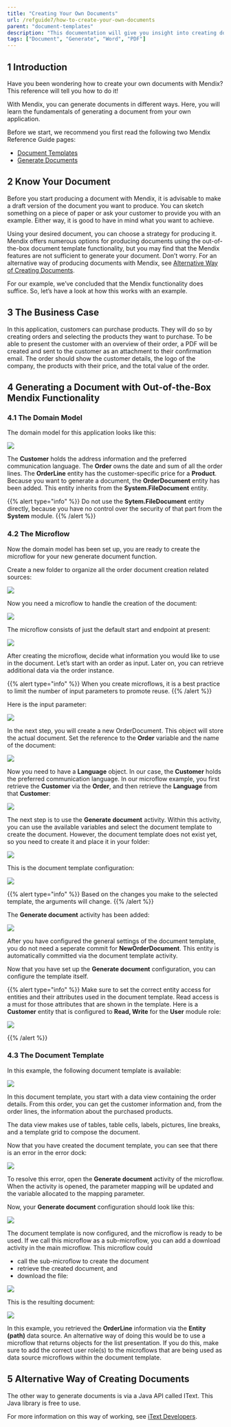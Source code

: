 ```yaml
---
title: "Creating Your Own Documents"
url: /refguide7/how-to-create-your-own-documents
parent: "document-templates"
description: "This documentation will give you insight into creating documents with Mendix."
tags: ["Document", "Generate", "Word", "PDF"]
---
```


## 1 Introduction

Have you been wondering how to create your own documents with Mendix? This reference will tell you how to do it!

With Mendix, you can generate documents in different ways. Here, you will learn the fundamentals of generating a document from your own application.

Before we start, we recommend you first read the following two Mendix Reference Guide pages:

* [Document Templates](document-templates)
* [Generate Documents](generate-document)

## 2 Know Your Document

Before you start producing a document with Mendix, it is advisable to make a draft version of the document you want to produce. You can sketch something on a piece of paper or ask your customer to provide you with an example. Either way, it is good to have in mind what you want to achieve.

Using your desired document, you can choose a strategy for producing it. Mendix offers numerous options for producing documents using the out-of-the-box document template functionality, but you may find that the Mendix features are not sufficient to generate your document. Don’t worry. For an alternative way of producing documents with Mendix, see [Alternative Way of Creating Documents](#Alternative).

For our example, we’ve concluded that the Mendix functionality does suffice. So, let’s have a look at how this works with an example.

## 3 The Business Case

In this application, customers can purchase products. They will do so by creating orders and selecting the products they want to purchase. To be able to present the customer with an overview of their order, a PDF will be created and sent to the customer as an attachment to their confirmation email. The order should show the customer details, the logo of the company, the products with their price, and the total value of the order.

## 4 Generating a Document with Out-of-the-Box Mendix Functionality

### 4.1 The Domain Model

The domain model for this application looks like this:

![](/attachments/refguide7/desktop-modeler/document-templates/how-to-create-your-own-documents/2018-02-28_16-37-25.png)

The **Customer** holds the address information and the preferred communication language. The **Order** owns the date and sum of all the order lines. The **OrderLine** entity has the customer-specific price for a **Product**. Because you want to generate a document, the **OrderDocument** entity has been added. This entity inherits from the **System.FileDocument** entity.

{{% alert type="info" %}}
Do not use the **Sytem.FileDocument** entity directly, because you have no control over the security of that part from the **System** module.
{{% /alert %}}

### 4.2 The Microflow

Now the domain model has been set up, you are ready to create the microflow for your new generate document function.

Create a new folder to organize all the order document creation related sources:

![](/attachments/refguide7/desktop-modeler/document-templates/how-to-create-your-own-documents/2018-02-28_17-02-05.png)

Now you need a microflow to handle the creation of the document:

![](/attachments/refguide7/desktop-modeler/document-templates/how-to-create-your-own-documents/2018-02-28_17-04-03.png)

The microflow consists of just the default start and endpoint at present:

![](/attachments/refguide7/desktop-modeler/document-templates/how-to-create-your-own-documents/2018-02-28_16-30-18.png)

After creating the microflow, decide what information you would like to use in the document. Let’s start with an order as input. Later on, you can retrieve additional data via the order instance.

{{% alert type="info" %}}
When you create microflows, it is a best practice to limit the number of input parameters to promote reuse.
{{% /alert %}}

Here is the input parameter:

![](/attachments/refguide7/desktop-modeler/document-templates/how-to-create-your-own-documents/2018-02-28_16-32-33.png)

In the next step, you will create a new OrderDocument. This object will store the actual document. Set the reference to the **Order** variable and the name of the document:

![](/attachments/refguide7/desktop-modeler/document-templates/how-to-create-your-own-documents/2018-02-28_16-52-43.png)

Now you need to have a **Language** object. In our case, the **Customer** holds  the preferred communication language. In our microflow example, you first retrieve the **Customer** via the **Order**, and then retrieve the **Language** from that **Customer**:

![](/attachments/refguide7/desktop-modeler/document-templates/how-to-create-your-own-documents/2018-02-28_16-58-54.png)

The next step is to use the **Generate document** activity. Within this activity, you can use the available variables and select the document template to create the document. However, the document template does not exist yet, so you need to create it and place it in your folder:

![](/attachments/refguide7/desktop-modeler/document-templates/how-to-create-your-own-documents/2018-02-28_17-06-53.png)

This is the document template configuration:

![](/attachments/refguide7/desktop-modeler/document-templates/how-to-create-your-own-documents/2018-03-01_13-03-55.png)

{{% alert type="info" %}}
Based on the changes you make to the selected template, the arguments will change.
{{% /alert %}}

The **Generate document** activity has been added:

![](/attachments/refguide7/desktop-modeler/document-templates/how-to-create-your-own-documents/2018-03-01_13-06-33.png)

After you have configured the general settings of the document template, you do not need a seperate commit for **NewOrderDocument**. This entity is automatically committed via the document template activity.

Now that you have set up the **Generate document** configuration, you can configure the template itself.

{{% alert type="info" %}}
Make sure to set the correct entity access for entities and their attributes used in the document template. Read access is a must for those attributes that are shown in the template. Here is a **Customer** entity that is configured to **Read, Write** for the **User** module role:

![](/attachments/refguide7/desktop-modeler/document-templates/how-to-create-your-own-documents/2018-03-01_13-12-28.png)

{{% /alert %}}

### 4.3 The Document Template

In this example, the following document template is available:

![](/attachments/refguide7/desktop-modeler/document-templates/how-to-create-your-own-documents/2018-03-01_14-05-07.png)

In this document template, you start with a data view containing the order details. From this order, you can get the customer information and, from the order lines, the information about the purchased products.

The data view makes use of tables, table cells, labels, pictures, line breaks, and a template grid to compose the document.

Now that you have created the document template, you can see that there is an error in the error dock:

![](/attachments/refguide7/desktop-modeler/document-templates/how-to-create-your-own-documents/2018-03-01_14-08-48.png)

To resolve this error, open the **Generate document** activity of the microflow. When the activity is opened, the parameter mapping will be updated and the variable allocated to the mapping parameter.

Now, your **Generate document** configuration should look like this:

![](/attachments/refguide7/desktop-modeler/document-templates/how-to-create-your-own-documents/2018-03-01_14-12-03.png)

The document template is now configured, and the microflow is ready to be used. If we call this microflow as a sub-microflow, you can add a download activity in the main microflow. This microflow could 
* call the sub-microflow to create the document
* retrieve the created document, and
* download the file:

![](/attachments/refguide7/desktop-modeler/document-templates/how-to-create-your-own-documents/2018-03-01_14-21-38.png)

This is the resulting document:

![](/attachments/refguide7/desktop-modeler/document-templates/how-to-create-your-own-documents/15_Result.png)

In this example, you retrieved the **OrderLine** information via the **Entity (path)** data source. An alternative way of doing this would be to use a microflow that returns objects for the list presentation. If you do this, make sure to add the correct user role(s) to the microflows that are being used as data source microflows within the document template.

## 5 Alternative Way of Creating Documents<a name="Alternative"></a>

The other way to generate documents is via a Java API called IText. This Java library is free to use.

For more information on this way of working, see [iText Developers](http://developers.itextpdf.com/developers-home).

